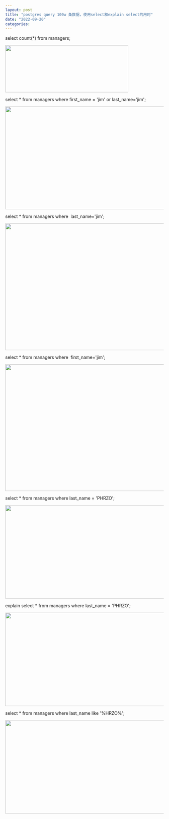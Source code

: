 ```yaml
---
layout: post
title: "postgres query 100w 条数据，使用select和explain select的用时"
date: "2022-09-20"
categories: 
---
```

<p>select count(*) from managers;</p>
<p><img height="150" src="/uploads/ckeditor/pictures/423/image-20220920151402-9.png" width="391" /></p>
<p>select * from managers where first_name = &#39;jim&#39; or last_name=&#39;jim&#39;;</p>
<p><img height="327" src="/uploads/ckeditor/pictures/415/image-20220920145519-1.png" width="542" /></p>
<p>select * from managers where&nbsp; last_name=&#39;jim&#39;;</p>
<p><img height="403" src="/uploads/ckeditor/pictures/416/image-20220920145621-2.png" width="537" /></p>
<p>select * from managers where&nbsp; first_name=&#39;jim&#39;;</p>
<p><img height="403" src="/uploads/ckeditor/pictures/417/image-20220920145657-3.png" width="537" /></p>
<p>select * from managers where last_name = &#39;PHRZO&#39;;</p>
<p><img height="297" src="/uploads/ckeditor/pictures/418/image-20220920145847-4.png" width="511" /></p>
<p>explain select * from managers where last_name = &#39;PHRZO&#39;;</p>
<p><img height="297" src="/uploads/ckeditor/pictures/419/image-20220920145919-5.png" width="511" /></p>
<p>select * from managers where last_name like &#39;%HRZO%&#39;;</p>
<p><img height="297" src="/uploads/ckeditor/pictures/422/image-20220920150756-8.png" width="511" /></p>
<p>&nbsp;</p>
